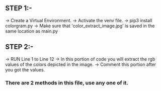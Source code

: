 ## STEP 1:-
-> Create a Virtual Environment.
-> Activate the venv file.
-> pip3 install colorgram.py
-> Make sure that 'color_extract_image.jpg'  is saved in the same location as main.py

## STEP 2:-
-> RUN Line 1 to Line 12
-> In this portion of code you will extract the rgb values of the colors depicted in the image.
-> Comment this portion after you got the values.

### There are 2 methods in this file, use any one of it.
